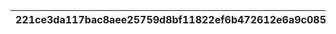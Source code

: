 |221ce3da117bac8aee25759d8bf11822ef6b472612e6a9c0854db441c1b68e32|97b5879c4719fe7942e237e0549b832ceab52bb80d9db54832db455b1776ce73|28ad84eaf7726443f9bb22b807ad5466e2533899d78169146a910bea14839676|b5710955a3b3c854ba4568f0cd7c4b9faba7e6d36b322ab927db783b0f9a20ed|f35f9d681456bb6583f56d9b7e854d1169ccc9439a27bb50476f76081856dfdb|
| --- | --- | --- | --- | --- |